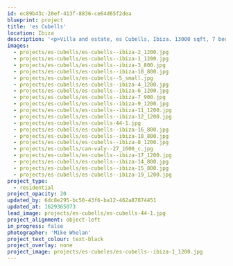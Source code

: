 ```yaml
---
id: ec89b43c-20ef-413f-8836-ce64d65f2dea
blueprint: project
title: 'es Cubells'
location: Ibiza
description: '<p>Villa and estate, es Cubells, Ibiza. 13000 sqft, 7 bedrooms, staff quarters, gymnasium, health suite and spa.</p>'
images:
  - projects/es-cubells/es-cubells--ibiza-2_1200.jpg
  - projects/es-cubells/es-cubells--ibiza-1_1200.jpg
  - projects/es-cubells/es-cubells--ibiza-3_800.jpg
  - projects/es-cubells/es-cubells--ibiza-10_800.jpg
  - projects/es-cubells/es-cubells--5_small.jpg
  - projects/es-cubells/es-cubells--ibiza-4_1200.jpg
  - projects/es-cubells/es-cubells--ibiza-6_1200.jpg
  - projects/es-cubells/es-cubells--ibiza-7_900.jpg
  - projects/es-cubells/es-cubells--ibiza-9_1200.jpg
  - projects/es-cubells/es-cubells--ibiza-11_1200.jpg
  - projects/es-cubells/es-cubells--ibiza-12_1200.jpg
  - projects/es-cubells/es-cubells-44-1.jpg
  - projects/es-cubells/es-cubells--ibiza-16_800.jpg
  - projects/es-cubells/es-cubells--ibiza-18_800.jpg
  - projects/es-cubells/es-cubells--ibiza-8_1200.jpg
  - projects/es-cubells/can-valy--27_1600_c.jpg
  - projects/es-cubells/es-cubells--ibiza-17_1200.jpg
  - projects/es-cubells/es-cubells--ibiza-14_800.jpg
  - projects/es-cubells/es-cubells--ibiza-15_800.jpg
  - projects/es-cubells/es-cubells--ibiza-19_1200.jpg
project_type:
  - residential
project_opacity: 20
updated_by: 6dc8e295-bc50-43f6-ba12-462a87874451
updated_at: 1629365073
lead_image: projects/es-cubells/es-cubells-44-1.jpg
project_alignment: object-left
in_progress: false
photographer: 'Mike Whelan'
project_text_colour: text-black
project_overlay: none
project_image: projects/es-cubeles/es-cubells--ibiza-1_1200.jpg
---
```

